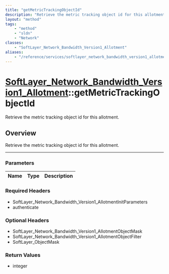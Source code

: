 ```yaml
---
title: "getMetricTrackingObjectId"
description: "Retrieve the metric tracking object id for this allotment."
layout: "method"
tags:
    - "method"
    - "sldn"
    - "Network"
classes:
    - "SoftLayer_Network_Bandwidth_Version1_Allotment"
aliases:
    - "/reference/services/softlayer_network_bandwidth_version1_allotment/getMetricTrackingObjectId"
---
```

# [SoftLayer_Network_Bandwidth_Version1_Allotment](/reference/services/SoftLayer_Network_Bandwidth_Version1_Allotment)::getMetricTrackingObjectId


Retrieve the metric tracking object id for this allotment.


## Overview 
Retrieve the metric tracking object id for this allotment.

-----

### Parameters 
|Name | Type | Description |
| --- | --- | --- |


### Required Headers
* SoftLayer_Network_Bandwidth_Version1_AllotmentInitParameters
* authenticate


### Optional Headers
* SoftLayer_Network_Bandwidth_Version1_AllotmentObjectMask
* SoftLayer_Network_Bandwidth_Version1_AllotmentObjectFilter
* SoftLayer_ObjectMask

### Return Values
* integer




